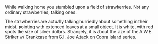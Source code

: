 While walking home you stumbled upon a field of strawberries. 
Not any ordinary strawberries, talking ones.

The strawberries are actually talking hurriedly about something in their midst, 
pointing with extended leaves at a small object. 
It is white, with red spots the size of silver dollars.
Strangely, it is about the size of the A.W.E. Striker w/ Crankcase from 
G.I. Joe Attack on Cobra Island series.
